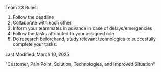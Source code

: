 Team 23 Rules:
1. Follow the deadline
2. Collaborate with each other
3. Inform your teammates in advance in case of delays/emergencies
4. Follow the tasks attributed to your assigned role
5. Do research beforehand, study relevant technologies to succesfully complete your tasks. 


Last Modified: March 10, 2025

"Customer, Pain Point, Solution, Technologies, and Improved Situation" 


